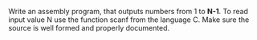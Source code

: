 Write an assembly program, that outputs numbers from 1 to **N-1**. To read input value N use the function scanf from the language C.
Make sure the source is well formed and properly documented.
